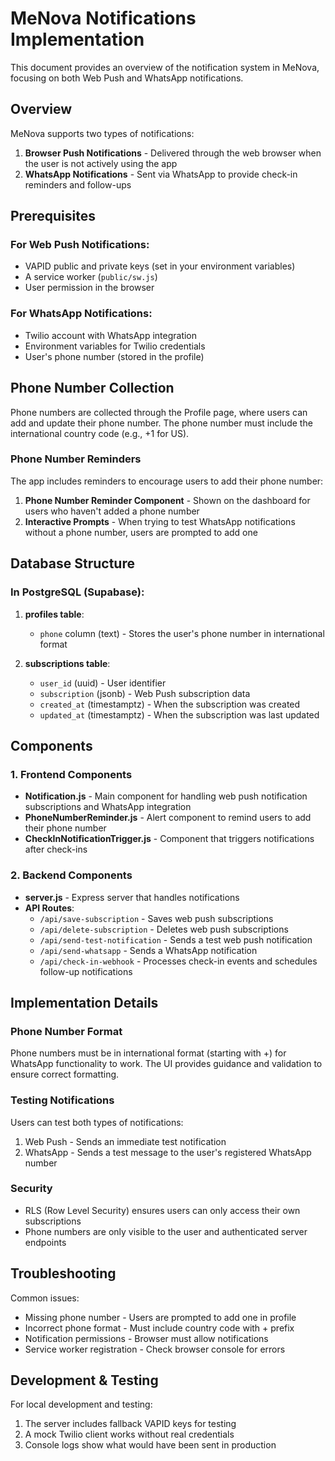 # MeNova Notifications Implementation

This document provides an overview of the notification system in MeNova, focusing on both Web Push and WhatsApp notifications.

## Overview

MeNova supports two types of notifications:
1. **Browser Push Notifications** - Delivered through the web browser when the user is not actively using the app
2. **WhatsApp Notifications** - Sent via WhatsApp to provide check-in reminders and follow-ups

## Prerequisites

### For Web Push Notifications:
- VAPID public and private keys (set in your environment variables)
- A service worker (`public/sw.js`)
- User permission in the browser

### For WhatsApp Notifications:
- Twilio account with WhatsApp integration
- Environment variables for Twilio credentials
- User's phone number (stored in the profile)

## Phone Number Collection

Phone numbers are collected through the Profile page, where users can add and update their phone number. The phone number must include the international country code (e.g., +1 for US).

### Phone Number Reminders

The app includes reminders to encourage users to add their phone number:

1. **Phone Number Reminder Component** - Shown on the dashboard for users who haven't added a phone number
2. **Interactive Prompts** - When trying to test WhatsApp notifications without a phone number, users are prompted to add one

## Database Structure

### In PostgreSQL (Supabase):

1. **profiles table**:
   - `phone` column (text) - Stores the user's phone number in international format

2. **subscriptions table**:
   - `user_id` (uuid) - User identifier  
   - `subscription` (jsonb) - Web Push subscription data
   - `created_at` (timestamptz) - When the subscription was created
   - `updated_at` (timestamptz) - When the subscription was last updated

## Components

### 1. Frontend Components

- **Notification.js** - Main component for handling web push notification subscriptions and WhatsApp integration
- **PhoneNumberReminder.js** - Alert component to remind users to add their phone number
- **CheckInNotificationTrigger.js** - Component that triggers notifications after check-ins

### 2. Backend Components

- **server.js** - Express server that handles notifications
- **API Routes**:
  - `/api/save-subscription` - Saves web push subscriptions
  - `/api/delete-subscription` - Deletes web push subscriptions
  - `/api/send-test-notification` - Sends a test web push notification
  - `/api/send-whatsapp` - Sends a WhatsApp notification
  - `/api/check-in-webhook` - Processes check-in events and schedules follow-up notifications

## Implementation Details

### Phone Number Format

Phone numbers must be in international format (starting with +) for WhatsApp functionality to work. The UI provides guidance and validation to ensure correct formatting.

### Testing Notifications

Users can test both types of notifications:
1. Web Push - Sends an immediate test notification
2. WhatsApp - Sends a test message to the user's registered WhatsApp number

### Security

- RLS (Row Level Security) ensures users can only access their own subscriptions
- Phone numbers are only visible to the user and authenticated server endpoints

## Troubleshooting

Common issues:
- Missing phone number - Users are prompted to add one in profile
- Incorrect phone format - Must include country code with + prefix
- Notification permissions - Browser must allow notifications
- Service worker registration - Check browser console for errors

## Development & Testing

For local development and testing:
1. The server includes fallback VAPID keys for testing
2. A mock Twilio client works without real credentials
3. Console logs show what would have been sent in production 